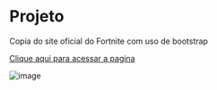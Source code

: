 # Projeto 

Copia do site oficial do Fortnite com uso de bootstrap

<a href="https://projeto-av2-fortnite.netlify.app">Clique aqui para acessar a pagina</a>

![image](https://github.com/ArrozDoce007/projeto-AV2/assets/143344186/63c7d2c1-663c-400b-bfcb-63788a824ae4)
